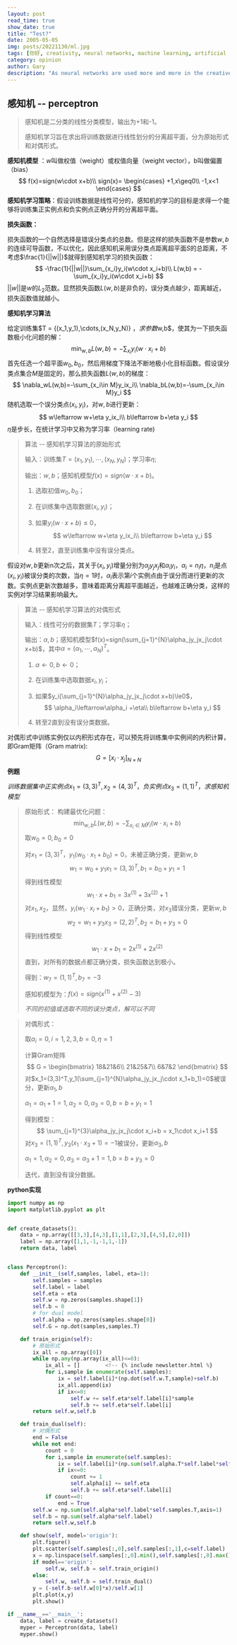 ```yaml
---
layout: post
read_time: true
show_date: true
title: "Test?"
date: 2005-05-05
img: posts/20221130/ml.jpg
tags: [你好, creativity, neural networks, machine learning, artificial intelligence]
category: opinion
author: Gary
description: "As neural networks are used more and more in the creative process, text, images and even music are now created by AI, but who owns the copyright for those works?"
---
```


## 感知机 -- perceptron

> 感知机是二分类的线性分类模型，输出为+1和-1。
>
> 感知机学习旨在求出将训练数据进行线性划分的分离超平面，分为原始形式和对偶形式。

**感知机模型** ：$w$叫做权值（weight）或权值向量（weight vector），b叫做偏置（bias）
$$
f(x)=sign(w\cdot x+b)\\
sign(x)=
\begin{cases}
+1,x\geq0\\
-1,x<1
\end{cases}
$$
**感知机学习策略**：假设训练数据是线性可分的，感知机的学习的目标是求得一个能够将训练集正实例点和负实例点正确分开的分离超平面。

**损失函数：**

损失函数的一个自然选择是错误分类点的总数。但是这样的损失函数不是参数$w,b$的连续可导函数，不以优化，因此感知机采用误分类点距离超平面$S$的总距离，不考虑$\frac{1}{||w||}$就得到感知机学习的损失函数：
$$
-\frac{1}{||w||}\sum_{x_i}y_i(w\cdot x_i+b)\\
L(w,b) = -\sum_{x_i}y_i(w\cdot x_i+b)
$$
$||w||$是$w$的$L_2$范数。显然损失函数$L(w,b)$是非负的，误分类点越少，距离越近，损失函数值就越小。

**感知机学习算法**

给定训练集$T = {(x_1,y_1),\cdots,(x_N,y_N)} $，求参数$w,b$，使其为一下损失函数极小化问题的解：
$$
\min_{w,b}L(w,b)=-\sum_{x_i}y_i(w\cdot x_i+b)
$$
首先任选一个超平面$w_0,b_0$，然后用梯度下降法不断地极小化目标函数。假设误分类点集合$M$是固定的，那么损失函数$L(w,b)$的梯度：
$$
\nabla_wL(w,b)=-\sum_{x_i\in M}y_ix_i\\
\nabla_bL(w,b)=-\sum_{x_i\in M}y_i
$$
随机选取一个误分类点$(x_i,y_i)$，对$w,b$进行更新：
$$
w\leftarrow w+\eta y_ix_i\\
b\leftarrow b+\eta y_i
$$
$\eta$是步长，在统计学习中又称为学习率（learning rate)

> 算法 -- 感知机学习算法的原始形式
>
> 输入：训练集$T = {(x_1,y_1),\cdots,(x_N,y_N)}$；学习率$\eta$;
>
> 输出：$w,b$；感知机模型$f(x)=sign(w\cdot x+b)$。
>
> 1. 选取初值$w_0,b_0$；
>
> 2. 在训练集中选取数据$(x_i,y_i)$；
>
> 3. 如果$y_i(w\cdot x+b)\leq0$，
>    $$
>    w\leftarrow w+\eta y_ix_i\\
>    b\leftarrow b+\eta y_i
>    $$
>
> 4. 转至2，直至训练集中没有误分类点。



假设对$w,b$更新n次之后，其关于$(x_i,y_i)$增量分别为$\alpha_jy_jx_j$和$\alpha_iy_i$，$\alpha_i=n_i\eta$，$n_i$是点$(x_i,y_i)$被误分类的次数，当$\eta =1$时，$\alpha_i$表示第$i$个实例点由于误分而进行更新的次数。实例点更新次数越多，意味着距离分离超平面越近，也越难正确分类，这样的实例对学习结果影响最大。

> 算法 -- 感知机学习算法的对偶形式
>
> 输入：线性可分的数据集$T$；学习率$\eta$；
>
> 输出：$\alpha,b$；感知机模型$f(x)=sign(\sum_{j=1}^{N}\alpha_jy_jx_j\cdot x+b)$，其中$\alpha=(\alpha_1,\cdots,\alpha_N)^T$。
>
> 1. $\alpha\leftarrow 0,b\leftarrow 0$；
>
> 2. 在训练集中选取数据$x_i,y_i$；
>
> 3. 如果$y_i(\sum_{j=1}^{N}\alpha_jy_jx_j\cdot x+b)\le0$，
>    $$
>    \alpha_i\leftarrow\alpha_i +\eta\\
>    b\leftarrow b+\eta y_i
>    $$
>    
>
> 4. 转至2直到没有误分类数据。

对偶形式中训练实例仅以内积形式存在，可以预先将训练集中实例间的内积计算，即Gram矩阵（Gram matrix):
$$
G=[x_i\cdot x_j]_{N\times N}
$$
**例题**

$训练数据集中正实例点x_1=(3,3)^T,x_2=(4,3)^T，负实例点x_3=(1,1)^T，求感知机模型$

 > 原始形式：
 > 构建最优化问题：
 > $$
 > \min_{w,b}L(w,b) = -\sum_{x_i\in M}y_i(w\cdot x_i+b)
 > $$
 > 取$w_0=0,b_0=0$
 >
 > 对$x_1=(3,3)^T$，$y_1(w_0\cdot x_1+b_0)=0$，未被正确分类，更新$w,b$
 > $$
 > w_1 = w_0+y_1x_1 = (3,3)^T,b_1=b_0+y_1=1
 > $$
 > 得到线性模型
 > $$
 > w_1\cdot x+b_1 = 3x^{(1)}+3x^{(2)}+1
 > $$
 > 对$x_1,x_2$，显然，$y_i(w_1\cdot x_i+b_1)>0$，正确分类，对$x_3$错误分类，更新$w,b$
 > $$
 > w_2 = w_1+y_3x_3 = (2,2)^T,b_2=b_1+y_3=0
 > $$
 > 得到线性模型
 > $$
 > w_1\cdot x+b_1 = 2x^{(1)}+2x^{(2)}
 > $$
 > 直到，对所有的数据点都正确分类，损失函数达到极小。
 >
 > 得到：$w_7=(1,1)^T,b_7=-3$
 >
 > 感知机模型为：$f(x)=sign(x^{(1)}+x^{(2)}-3)$
 >
 > *不同的初值或选取不同的误分类点，解可以不同*

> 对偶形式：
>
> 取$\alpha_i=0,i=1,2,3,b=0,\eta =1$
>
> 计算Gram矩阵
> $$
> G = \begin{bmatrix}
> 18&21&6\\
> 21&25&7\\
> 6&7&2
> \end{bmatrix}
> $$
> 对$x_1=(3,3)^T,y_1(\sum_{j=1}^{N}\alpha_jy_jx_j\cdot x_1+b_1)=0$被误分，更新$\alpha_1,b$
>
> $\alpha_1=\alpha_1+1=1,\alpha_2=0,\alpha_3=0,b=b+y_1=1$
>
> 得到模型：
> $$
> \sum_{j=1}^{3}\alpha_jy_jx_j\cdot x_i+b = x_1\cdot x_i+1
> $$
> 对$x_3=(1,1)^T,y_3(x_1\cdot x_3+1)=-1$被误分，更新$\alpha_3,b$
>
> $\alpha_1=1,\alpha_2=0,\alpha_3 = \alpha_3+1=1,b=b+y_3=0$
>
> 迭代，直到没有误分数据。

**python实现**

```python
import numpy as np
import matplotlib.pyplot as plt


def create_datasets():
    data = np.array([[3,3],[4,3],[1,1],[2,3],[4,5],[2,0]])
    label = np.array([1,1,-1,-1,1,-1])
    return data, label


class Perceptron():
    def __init__(self,samples, label, eta=1):
        self.samples = samples
        self.label = label
        self.eta = eta
        self.w = np.zeros(samples.shape[1])
        self.b = 0
        # for dual model
        self.alpha = np.zeros(samples.shape[0])
        self.G = np.dot(samples,samples.T)

    def train_origin(self):
        # 原始形式
        ix_all = np.array([0])
        while np.any(np.array(ix_all)<=0):
            ix_all = []        <!-- {% include newsletter.html %}
            for i,sample in enumerate(self.samples):
                ix = self.label[i]*(np.dot(self.w.T,sample)+self.b)
                ix_all.append(ix)
                if ix<=0:
                    self.w += self.eta*self.label[i]*sample
                    self.b += self.eta*self.label[i]
        return self.w,self.b

    def train_dual(self):
        # 对偶形式
        end = False
        while not end:
            count = 0
            for i,sample in enumerate(self.samples):
                ix = self.label[i]*(np.sum(self.alpha.T*self.label*self.G[i])+self.b)
                if ix<=0:
                    count += 1
                    self.alpha[i] += self.eta
                    self.b += self.eta*self.label[i]
            if count==0:
                end = True
        self.w = np.sum(self.alpha*self.label*self.samples.T,axis=1)
        self.b = np.sum(self.alpha*self.label)      
        return self.w,self.b

    def show(self, model='origin'):
        plt.figure()
        plt.scatter(self.samples[:,0],self.samples[:,1],c=self.label)
        x = np.linspace(self.samples[:,0].min(),self.samples[:,0].max(),10)
        if model=='origin':
            self.w, self.b = self.train_origin()
        else:
            self.w, self.b = self.train_dual()
        y = (-self.b-self.w[0]*x)/self.w[1]
        plt.plot(x,y)
        plt.show()

if __name__=='__main__':
    data, label = create_datasets()
    myper = Perceptron(data, label)
    myper.show()

```
